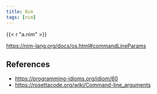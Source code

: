 ```yaml
---
title: Nim
tags: [nim]
---
```


{{< r "a.nim" >}}

<https://nim-lang.org/docs/os.html#commandLineParams>

## References

- <https://programming-idioms.org/idiom/60>
- <https://rosettacode.org/wiki/Command-line_arguments>
